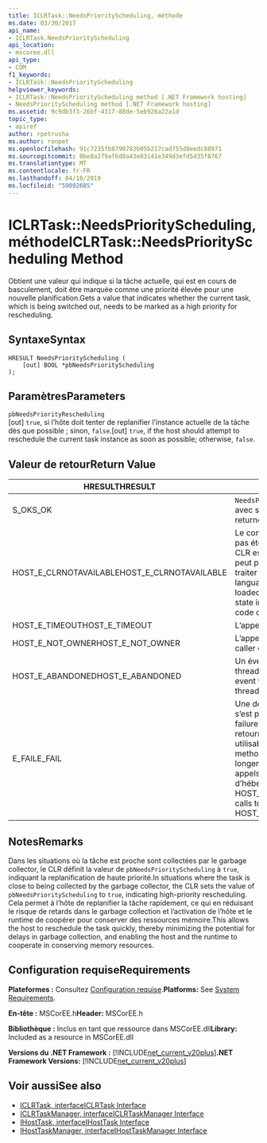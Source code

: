 ```yaml
---
title: ICLRTask::NeedsPriorityScheduling, méthode
ms.date: 03/30/2017
api_name:
- ICLRTask.NeedsPriorityScheduling
api_location:
- mscoree.dll
api_type:
- COM
f1_keywords:
- ICLRTask::NeedsPriorityScheduling
helpviewer_keywords:
- ICLRTask::NeedsPriorityScheduling method [.NET Framework hosting]
- NeedsPriorityScheduling method [.NET Framework hosting]
ms.assetid: 9c9db3f3-26bf-4317-88de-5eb926a22a1d
topic_type:
- apiref
author: rpetrusha
ms.author: ronpet
ms.openlocfilehash: 91c7235fb8790783b05b217cad755d8eedc88971
ms.sourcegitcommit: 0be8a279af6d8a43e03141e349d3efd5d35f8767
ms.translationtype: MT
ms.contentlocale: fr-FR
ms.lasthandoff: 04/18/2019
ms.locfileid: "59092685"
---
```

# <a name="iclrtaskneedspriorityscheduling-method"></a><span data-ttu-id="7793f-102">ICLRTask::NeedsPriorityScheduling, méthode</span><span class="sxs-lookup"><span data-stu-id="7793f-102">ICLRTask::NeedsPriorityScheduling Method</span></span>
<span data-ttu-id="7793f-103">Obtient une valeur qui indique si la tâche actuelle, qui est en cours de basculement, doit être marquée comme une priorité élevée pour une nouvelle planification.</span><span class="sxs-lookup"><span data-stu-id="7793f-103">Gets a value that indicates whether the current task, which is being switched out, needs to be marked as a high priority for rescheduling.</span></span>  
  
## <a name="syntax"></a><span data-ttu-id="7793f-104">Syntaxe</span><span class="sxs-lookup"><span data-stu-id="7793f-104">Syntax</span></span>  
  
```  
HRESULT NeedsPriorityScheduling (  
    [out] BOOL *pbNeedsPriorityScheduling  
);  
```  
  
## <a name="parameters"></a><span data-ttu-id="7793f-105">Paramètres</span><span class="sxs-lookup"><span data-stu-id="7793f-105">Parameters</span></span>  
 `pbNeedsPriorityRescheduling`  
 <span data-ttu-id="7793f-106">[out] `true`, si l’hôte doit tenter de replanifier l’instance actuelle de la tâche dès que possible ; sinon, `false`.</span><span class="sxs-lookup"><span data-stu-id="7793f-106">[out] `true`, if the host should attempt to reschedule the current task instance as soon as possible; otherwise, `false`.</span></span>  
  
## <a name="return-value"></a><span data-ttu-id="7793f-107">Valeur de retour</span><span class="sxs-lookup"><span data-stu-id="7793f-107">Return Value</span></span>  
  
|<span data-ttu-id="7793f-108">HRESULT</span><span class="sxs-lookup"><span data-stu-id="7793f-108">HRESULT</span></span>|<span data-ttu-id="7793f-109">Description</span><span class="sxs-lookup"><span data-stu-id="7793f-109">Description</span></span>|  
|-------------|-----------------|  
|<span data-ttu-id="7793f-110">S_OK</span><span class="sxs-lookup"><span data-stu-id="7793f-110">S_OK</span></span>|<span data-ttu-id="7793f-111">`NeedsPriorityRescheduling` retourné avec succès.</span><span class="sxs-lookup"><span data-stu-id="7793f-111">`NeedsPriorityRescheduling` returned successfully.</span></span>|  
|<span data-ttu-id="7793f-112">HOST_E_CLRNOTAVAILABLE</span><span class="sxs-lookup"><span data-stu-id="7793f-112">HOST_E_CLRNOTAVAILABLE</span></span>|<span data-ttu-id="7793f-113">Le common language runtime (CLR) n’a pas été chargé dans un processus ou le CLR est dans un état dans lequel il ne peut pas exécuter le code managé ou traiter l’appel avec succès.</span><span class="sxs-lookup"><span data-stu-id="7793f-113">The common language runtime (CLR) has not been loaded into a process, or the CLR is in a state in which it cannot run managed code or process the call successfully.</span></span>|  
|<span data-ttu-id="7793f-114">HOST_E_TIMEOUT</span><span class="sxs-lookup"><span data-stu-id="7793f-114">HOST_E_TIMEOUT</span></span>|<span data-ttu-id="7793f-115">L’appel a expiré.</span><span class="sxs-lookup"><span data-stu-id="7793f-115">The call timed out.</span></span>|  
|<span data-ttu-id="7793f-116">HOST_E_NOT_OWNER</span><span class="sxs-lookup"><span data-stu-id="7793f-116">HOST_E_NOT_OWNER</span></span>|<span data-ttu-id="7793f-117">L’appelant ne possède pas le verrou.</span><span class="sxs-lookup"><span data-stu-id="7793f-117">The caller does not own the lock.</span></span>|  
|<span data-ttu-id="7793f-118">HOST_E_ABANDONED</span><span class="sxs-lookup"><span data-stu-id="7793f-118">HOST_E_ABANDONED</span></span>|<span data-ttu-id="7793f-119">Un événement a été annulé alors qu’un thread bloqué ou Fibre l’attendait.</span><span class="sxs-lookup"><span data-stu-id="7793f-119">An event was canceled while a blocked thread or fiber was waiting on it.</span></span>|  
|<span data-ttu-id="7793f-120">E_FAIL</span><span class="sxs-lookup"><span data-stu-id="7793f-120">E_FAIL</span></span>|<span data-ttu-id="7793f-121">Une défaillance catastrophique inconnue s’est produite.</span><span class="sxs-lookup"><span data-stu-id="7793f-121">An unknown catastrophic failure occurred.</span></span> <span data-ttu-id="7793f-122">Lorsqu’une méthode retourne E_FAIL, le CLR n’est plus utilisable au sein du processus.</span><span class="sxs-lookup"><span data-stu-id="7793f-122">When a method returns E_FAIL, the CLR is no longer usable within the process.</span></span> <span data-ttu-id="7793f-123">Les appels suivants aux méthodes d’hébergement retournent HOST_E_CLRNOTAVAILABLE.</span><span class="sxs-lookup"><span data-stu-id="7793f-123">Subsequent calls to hosting methods return HOST_E_CLRNOTAVAILABLE.</span></span>|  
  
## <a name="remarks"></a><span data-ttu-id="7793f-124">Notes</span><span class="sxs-lookup"><span data-stu-id="7793f-124">Remarks</span></span>  
 <span data-ttu-id="7793f-125">Dans les situations où la tâche est proche sont collectées par le garbage collector, le CLR définit la valeur de `pbNeedsPriorityScheduling` à `true`, indiquant la replanification de haute priorité.</span><span class="sxs-lookup"><span data-stu-id="7793f-125">In situations where the task is close to being collected by the garbage collector, the CLR sets the value of `pbNeedsPriorityScheduling` to `true`, indicating high-priority rescheduling.</span></span> <span data-ttu-id="7793f-126">Cela permet à l’hôte de replanifier la tâche rapidement, ce qui en réduisant le risque de retards dans le garbage collection et l’activation de l’hôte et le runtime de coopérer pour conserver des ressources mémoire.</span><span class="sxs-lookup"><span data-stu-id="7793f-126">This allows the host to reschedule the task quickly, thereby minimizing the potential for delays in garbage collection, and enabling the host and the runtime to cooperate in conserving memory resources.</span></span>  
  
## <a name="requirements"></a><span data-ttu-id="7793f-127">Configuration requise</span><span class="sxs-lookup"><span data-stu-id="7793f-127">Requirements</span></span>  
 <span data-ttu-id="7793f-128">**Plateformes :** Consultez [Configuration requise](../../../../docs/framework/get-started/system-requirements.md).</span><span class="sxs-lookup"><span data-stu-id="7793f-128">**Platforms:** See [System Requirements](../../../../docs/framework/get-started/system-requirements.md).</span></span>  
  
 <span data-ttu-id="7793f-129">**En-tête :** MSCorEE.h</span><span class="sxs-lookup"><span data-stu-id="7793f-129">**Header:** MSCorEE.h</span></span>  
  
 <span data-ttu-id="7793f-130">**Bibliothèque :** Inclus en tant que ressource dans MSCorEE.dll</span><span class="sxs-lookup"><span data-stu-id="7793f-130">**Library:** Included as a resource in MSCorEE.dll</span></span>  
  
 <span data-ttu-id="7793f-131">**Versions du .NET Framework :** [!INCLUDE[net_current_v20plus](../../../../includes/net-current-v20plus-md.md)]</span><span class="sxs-lookup"><span data-stu-id="7793f-131">**.NET Framework Versions:** [!INCLUDE[net_current_v20plus](../../../../includes/net-current-v20plus-md.md)]</span></span>  
  
## <a name="see-also"></a><span data-ttu-id="7793f-132">Voir aussi</span><span class="sxs-lookup"><span data-stu-id="7793f-132">See also</span></span>

- [<span data-ttu-id="7793f-133">ICLRTask, interface</span><span class="sxs-lookup"><span data-stu-id="7793f-133">ICLRTask Interface</span></span>](../../../../docs/framework/unmanaged-api/hosting/iclrtask-interface.md)
- [<span data-ttu-id="7793f-134">ICLRTaskManager, interface</span><span class="sxs-lookup"><span data-stu-id="7793f-134">ICLRTaskManager Interface</span></span>](../../../../docs/framework/unmanaged-api/hosting/iclrtaskmanager-interface.md)
- [<span data-ttu-id="7793f-135">IHostTask, interface</span><span class="sxs-lookup"><span data-stu-id="7793f-135">IHostTask Interface</span></span>](../../../../docs/framework/unmanaged-api/hosting/ihosttask-interface.md)
- [<span data-ttu-id="7793f-136">IHostTaskManager, interface</span><span class="sxs-lookup"><span data-stu-id="7793f-136">IHostTaskManager Interface</span></span>](../../../../docs/framework/unmanaged-api/hosting/ihosttaskmanager-interface.md)
